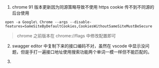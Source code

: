 1. chrome 91 版本更新因为同源策略导致不使用 https cookie 传不到不同源的后台使用

```
open -a Google\ Chrome --args --disable-features=SameSiteByDefaultCookies,CookiesWithoutSameSiteMustBeSecure
```

> chrome 之前版本在 chrome://flags 中修改配置即可

2. swagger editor 中复制下来的接口编码不对，虽然在 vscode 中显示没问题，但是手打一遍接口地址使用搜索功能两个单词一模一样但不能匹配的。

3.
